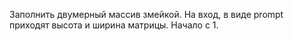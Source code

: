 Заполнить двумерный массив змейкой. На вход, в виде prompt приходят высота и ширина матрицы. Начало с 1.